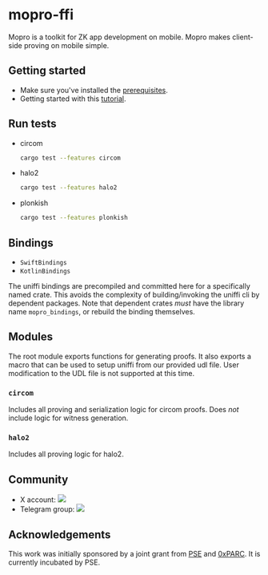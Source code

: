 # mopro-ffi

Mopro is a toolkit for ZK app development on mobile. Mopro makes client-side proving on mobile simple.

## Getting started

- Make sure you've installed the [prerequisites](https://zkmopro.org/docs/prerequisites).
- Getting started with this [tutorial](https://zkmopro.org/docs/getting-started/rust-setup).

## Run tests

- circom
  ```sh
  cargo test --features circom
  ```
- halo2
  ```sh
  cargo test --features halo2
  ```
- plonkish
  ```sh
  cargo test --features plonkish
  ```


## Bindings

- `SwiftBindings`
- `KotlinBindings`

The uniffi bindings are precompiled and committed here for a specifically named crate. This avoids the complexity of building/invoking the uniffi cli by dependent packages. Note that dependent crates _must_ have the library name `mopro_bindings`, or rebuild the binding themselves.

## Modules

The root module exports functions for generating proofs. It also exports a macro that can be used to setup uniffi from our provided udl file. User modification to the UDL file is not supported at this time.

### `circom`

Includes all proving and serialization logic for circom proofs. Does _not_ include logic for witness generation.

### `halo2`

Includes all proving logic for halo2. 

## Community

- X account: <a href="https://twitter.com/zkmopro"><img src="https://img.shields.io/twitter/follow/zkmopro?style=flat-square&logo=x&label=zkmopro"></a>
- Telegram group: <a href="https://t.me/zkmopro"><img src="https://img.shields.io/badge/telegram-@zkmopro-blue.svg?style=flat-square&logo=telegram"></a>

## Acknowledgements

This work was initially sponsored by a joint grant from [PSE](https://pse.dev/) and [0xPARC](https://0xparc.org/). It is currently incubated by PSE.